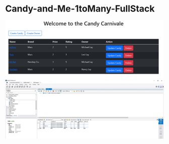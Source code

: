 # Candy-and-Me-1toMany-FullStack

![alt text](https://github.com/michaelnlay/Candy-and-Me-1toMany-FullStack/blob/master/candy1.JPG?raw=true)
![alt text](https://github.com/michaelnlay/Candy-and-Me-1toMany-FullStack/blob/master/candy2.JPG?raw=true)


